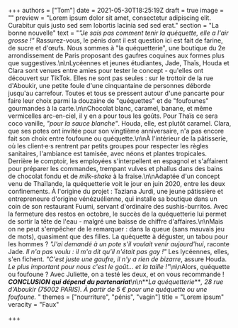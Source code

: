 +++
authors = ["Tom"]
date = 2021-05-30T18:25:19Z
draft = true
image = ""
preview = "Lorem ipsum dolor sit amet, consectetur adipiscing elit. Curabitur quis justo sed sem lobortis lacinia sed sed erat."
section = "La bonne nouvelle"
text = "_\"Je sais pas comment tenir la quéquette, elle a l'air grosse !\"_ Rassurez-vous, le pénis dont il est question ici est fait de farine, de sucre et d'œufs. Nous sommes à \"la quéquetterie\", une boutique du 2e arrondissement de Paris proposant des gaufres coquines aux formes plus que suggestives.\n\nLycéennes et jeunes étudiantes, Jade, Thaïs, Houda et Clara sont venues entre amies pour tester le concept - qu'elles ont découvert sur TikTok. Elles ne sont pas seules : sur le trottoir de la rue d'Aboukir, une petite foule d'une cinquantaine de personnes déborde jusqu'au carrefour. Toutes et tous se pressent autour d'une pancarte pour faire leur choix parmi la douzaine de \"quéquettes\" et de \"foufounes\" gourmandes à la carte.\n\nChocolat blanc, caramel, banane, et même vermicelles arc-en-ciel, il y en a pour tous les goûts. Pour Thaïs ce sera coco vanille, _\"pour la sauce blanche\"_. Houda, elle, est plutôt caramel. Clara, que ses potes ont invitée pour son vingtième anniversaire, n'a pas encore fait son choix entre foufoune ou quéquette.\n\nÀ l'intérieur de la pâtisserie, où les client·e·s rentrent par petits groupes pour respecter les règles sanitaires, l'ambiance est tamisée, avec néons et plantes tropicales. Derrière le comptoir, les employées s'interpellent en espagnol et s'affairent pour préparer les commandes, trempant vulves et phallus dans des bains de chocolat fondu et de _milk-shake_ à la fraise.\n\nAdaptée d'un concept venu de Thaïlande, la quéquetterie voit le jour en juin 2020, entre les deux confinements. À l'origine du projet : Taziana Jurdi, une jeune pâtissière et entrepreneure d'origine vénézuélienne, qui installe sa boutique dans un coin de son restaurant Fuumi, servant d'ordinaire des sushis-burritos. Avec la fermeture des restos en octobre, le succès de la quéquetterie lui permet de sortir la tête de l'eau - malgré une baisse de chiffre d'affaires.\n\nMais on ne peut s'empêcher de le remarquer : dans la queue (sans mauvais jeu de mots), quasiment que des filles. La quéquette à déguster, un tabou pour les hommes ? _\"J'ai demandé à un pote s'il voulait venir aujourd'hui_, raconte Jade. _Il n'a pas voulu : il m'a dit qu'il n'était pas gay !\"_ Les lycéennes, elles, s'en fichent. _\"C'est juste une gaufre, il n'y a rien de bizarre_, assure Houda. _Le plus important pour nous c'est le goût... et la taille !\"_\n\nAlors, quéquette ou foufoune ? Avec Juliette, on a testé les deux, et on vous recommande ! **_CONCLUSION qui dépend du partenariat_**\n\n**_La quéquetterie_**_, 28 rue d'Aboukir (75002 PARIS). À partir de 5 € pour une quéquette ou une foufoune._ "
themes = ["nourriture", "pénis", "vagin"]
title = "Lorem ipsum"
veracity = "Faux"

+++
